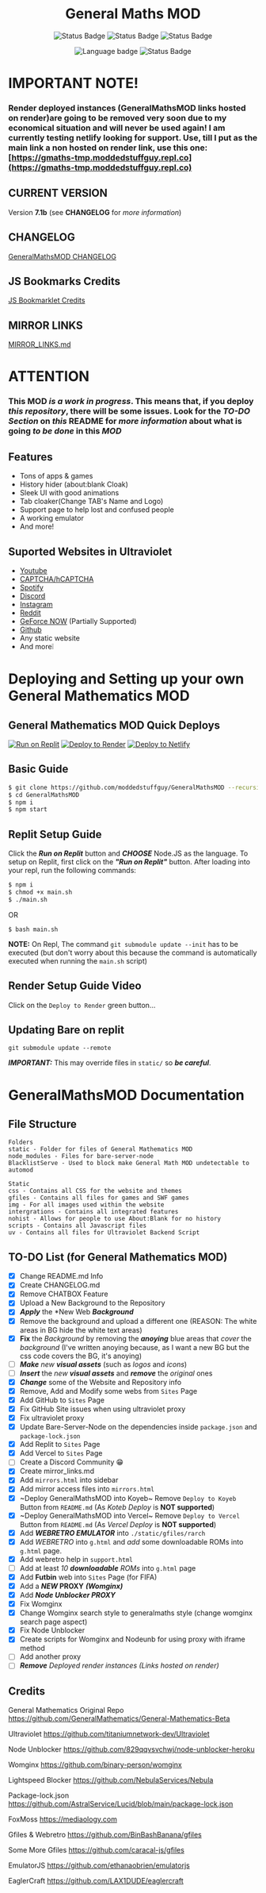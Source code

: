 <h1 align="center">General Maths MOD</h1>
 
<p align="center">
  <img alt="Status Badge" src="https://img.shields.io/badge/Status-On-brightgreen?style=plastic">
  <img alt="Status Badge" src="https://img.shields.io/badge/Replit%20Deploy%20Status-Working-orange?style=plastic">
  <img alt="Status Badge" src="https://img.shields.io/badge/Render%20Deploy%20Status-With Errors and Removing it very Soon-red?style=plastic">
</p>
<p align="center">
  <img alt="Language badge" src="https://img.shields.io/badge/Language-Node.js-yellow?style=plastic">
  <img alt="Status Badge" src="https://img.shields.io/badge/Type-Static%20Site-blue?style=plastic">
</p>

# IMPORTANT NOTE!
### Render deployed instances (GeneralMathsMOD links hosted on render)are going to be removed very soon due to my economical situation and will never be used again! I am currently testing netlify looking for support. Use, till I put as the main link a non hosted on render link, use this one: [https://gmaths-tmp.moddedstuffguy.repl.co](https://gmaths-tmp.moddedstuffguy.repl.co)

## CURRENT VERSION
Version **7.1b** (see **CHANGELOG** for *more information*)

## CHANGELOG
[GeneralMathsMOD CHANGELOG](CHANGELOG.md)

## JS Bookmarks Credits
[JS Bookmarklet Credits](jscredits.md)

## MIRROR LINKS
[MIRROR_LINKS.md](MIRROR_LINKS.md)

# ATTENTION
### This MOD *is a **work in progress***. This means that, if you **deploy** *this repository*, there will be **some issues**. Look for the ***TO-DO** Section* on *this* **README** for *more information* about what is going *to be done* in this ***MOD***

## Features 
- Tons of apps & games
- History hider (about:blank Cloak)
- Sleek UI with good animations
- Tab cloaker(Change TAB's Name and Logo)
- Support page to help lost and confused people
- A working emulator
- And more!

## Suported Websites in Ultraviolet
- [Youtube](https://www.youtube.com)
- [CAPTCHA/hCAPTCHA](https://www.captcha.net)
- [Spotify](https://spotify.com)
- [Discord](https://discord.com)
- [Instagram](https://instagram.com/)
- [Reddit](https://reddit.com)
- [GeForce NOW](https://play.geforcenow.com/) (Partially Supported)
- [Github](https://github.com/)
- Any static website
- And more❕

# Deploying and Setting up your own General Mathematics MOD

## General Mathematics MOD Quick Deploys

[![Run on Replit](https://raw.githubusercontent.com/BinBashBanana/deploy-buttons/master/buttons/remade/replit.svg)](https://replit.com/github/moddedstuffguy/GeneralMathsMOD)
[![Deploy to Render](https://binbashbanana.github.io/deploy-buttons/buttons/remade/render.svg)](https://render.com/deploy?repo=https://github.com/moddedstuffguy/GeneralMathsMOD)
[![Deploy to Netlify](https://binbashbanana.github.io/deploy-buttons/buttons/remade/netlify.svg)](https://app.netlify.com/start/deploy?repository=https://github.com/moddedstuffguy/GeneralMathsMOD)

## Basic Guide

```sh
$ git clone https://github.com/moddedstuffguy/GeneralMathsMOD --recursive
$ cd GeneralMathsMOD
$ npm i
$ npm start
```

## Replit Setup Guide

Click the ***Run on Replit*** button and ***CHOOSE*** Node.JS as the language.
To setup on Replit, first click on the ***"Run on Replit"*** button. After loading into your repl, run the following commands:
```sh
$ npm i
$ chmod +x main.sh
$ ./main.sh
```
OR
```
$ bash main.sh
```
**NOTE:** On Repl, The command `git submodule update --init` has to be executed (but don't worry about this because the command is automatically executed when running the `main.sh` script)

## Render Setup Guide Video
Click on the `Deploy to Render` green button...

## Updating Bare on replit
```
git submodule update --remote
```

***IMPORTANT:*** This may override files in `static/` so ***be careful***.

# GeneralMathsMOD Documentation

## File Structure
```
Folders
static - Folder for files of General Mathematics MOD
node_modules - Files for bare-server-node
BlacklistServe - Used to block make General Math MOD undetectable to automod

Static
css - Contains all CSS for the website and themes
gfiles - Contains all files for games and SWF games
img - For all images used within the website
intergrations - Contains all integrated features
nohist - Allows for people to use About:Blank for no history
scripts - Contains all Javascript files
uv - Contains all files for Ultraviolet Backend Script
```

## TO-DO List (for General Mathematics MOD)

- [x] Change README.md Info
- [x] Create CHANGELOG.md
- [x] Remove CHATBOX Feature
- [x] Upload a New Background to the Repository
- [x] ***Apply*** the *New Web ***Background***
- [x] Remove the background and upload a different one (REASON: The white areas in BG hide the white text areas)
- [x] **Fix** the *Background* by removing the ***anoying*** blue areas that *cover* the *background* (I've written anoying because, as I want a new BG but the css code covers the BG, it's anoying)
- [ ] ***Make*** *new* ***visual assets*** (such as *logos* and *icons*)
- [ ] ***Insert*** the *new **visual assets*** and ***remove*** the *original* ones
- [x] ***Change*** some of the Website and Repository info
- [x] Remove, Add and Modify some webs from `Sites` Page
- [x] Add GitHub to `Sites` Page
- [x] Fix GitHub Site issues when using ultraviolet proxy
- [x] Fix ultraviolet proxy
- [x] Update Bare-Server-Node on the dependencies inside `package.json` and `package-lock.json`
- [x] Add Replit to `Sites` Page
- [x] Add Vercel to `Sites` Page
- [ ] Create a Discord Community 😁
- [x] Create mirror_links.md
- [x] Add `mirrors.html` into sidebar
- [x] Add mirror access files into `mirrors.html`
- [x] ~Deploy GeneralMathsMOD into Koyeb~ Remove `Deploy to Koyeb` Button from `README.md` (As *Koteb Deploy* is **NOT supported**)
- [x] ~Deploy GeneralMathsMOD into Vercel~ Remove `Deploy to Vercel` Button from `README.md` (As *Vercel Deploy* is **NOT supported**)
- [x] Add ***WEBRETRO EMULATOR*** into `./static/gfiles/rarch`
- [x] Add *WEBRETRO* into `g.html` and *add* some downloadable ROMs into `g.html` page.
- [x] Add webretro help in `support.html`
- [ ] Add at least *10 **downloadable** ROMs* into `g.html` page
- [x] Add **Futbin** web into `Sites` Page (for FIFA)
- [x] Add a ***NEW* PROXY** ***(Womginx)***
- [x] Add ***Node Unblocker PROXY***
- [x] Fix Womginx
- [x] Change Womginx search style to generalmaths style (change womginx search page aspect)
- [x] Fix Node Unblocker
- [x] Create scripts for Womginx and Nodeunb for using proxy with iframe method
- [ ] Add another proxy
- [ ] ***Remove** Deployed render instances (Links hosted on render)*

## Credits

General Mathematics Original Repo https://github.com/GeneralMathematics/General-Mathematics-Beta

Ultraviolet https://github.com/titaniumnetwork-dev/Ultraviolet

Node Unblocker https://github.com/829qqvsvchwj/node-unblocker-heroku

Womginx https://github.com/binary-person/womginx

Lightspeed Blocker https://github.com/NebulaServices/Nebula

Package-lock.json https://github.com/AstralService/Lucid/blob/main/package-lock.json

FoxMoss https://mediaology.com

Gfiles & Webretro https://github.com/BinBashBanana/gfiles

Some More Gfiles https://github.com/caracal-js/gfiles

EmulatorJS https://github.com/ethanaobrien/emulatorjs

EaglerCraft https://github.com/LAX1DUDE/eaglercraft
